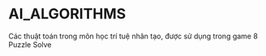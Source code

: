 # AI_ALGORITHMS
Các thuật toán trong môn học trí tuệ nhân tạo, được sử dụng trong game 8 Puzzle Solve
